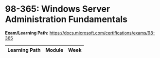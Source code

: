 # 98-365: Windows Server Administration Fundamentals

**Exam/Learning Path:** https://docs.microsoft.com/certifications/exams/98-365

| **Learning Path** | **Module** | **Week** |
|-|-|-|
